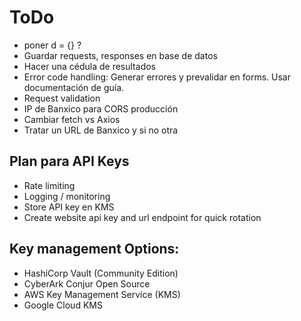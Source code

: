 # ToDo

- poner d = {} ?
- Guardar requests, responses en base de datos
- Hacer una cédula de resultados
- Error code handling: Generar errores y prevalidar en forms. Usar documentación de guía.
- Request validation
- IP de Banxico para CORS producción
- Cambiar fetch vs Axios
- Tratar un URL de Banxico y si no otra

## Plan para API Keys

- Rate limiting
- Logging / monitoring
- Store API key en KMS
- Create website api key and url endpoint for quick rotation

## Key management Options:

- HashiCorp Vault (Community Edition)
- CyberArk Conjur Open Source
- AWS Key Management Service (KMS)
- Google Cloud KMS
